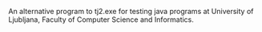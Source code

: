 An alternative program to tj2.exe for testing java programs at University of Ljubljana, Faculty of Computer Science and Informatics.
